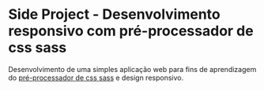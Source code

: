# Side  Project - Desenvolvimento responsivo com pré-processador de css sass 
Desenvolvimento  de uma simples aplicação web 
para fins de aprendizagem do [pré-processador de css sass](https://sass-lang.com/) 
e design responsivo.

